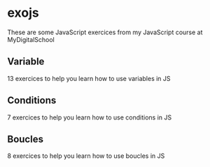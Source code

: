 # exojs

These are some JavaScript exercices from my JavaScript course at MyDigitalSchool

## Variable

13 exercices to help you learn how to use variables in JS

## Conditions

7 exercices to help you learn how to use conditions in JS

## Boucles

8 exercices to help you learn how to use boucles in JS